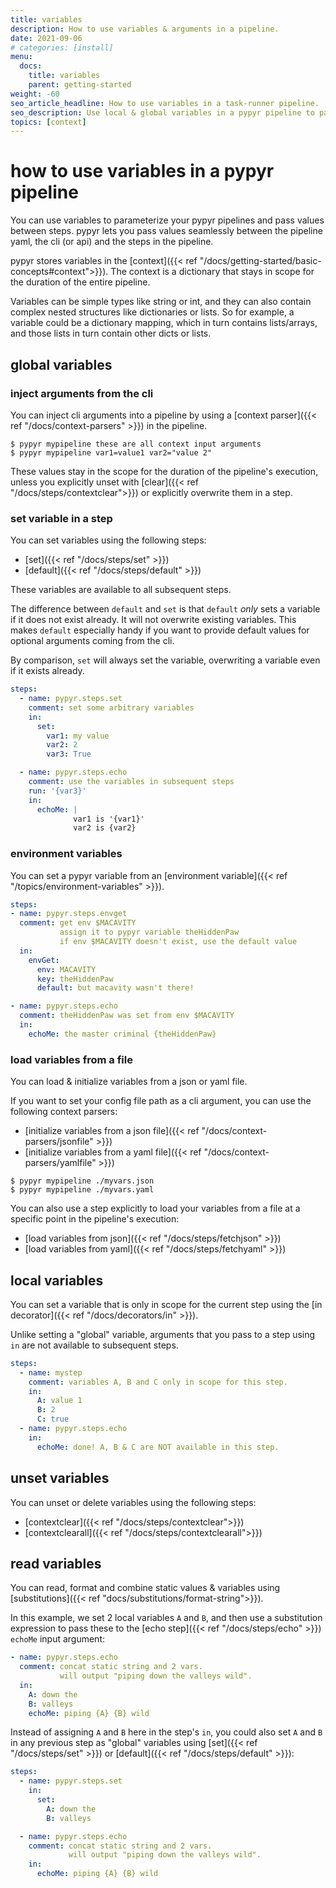 ```yaml
---
title: variables
description: How to use variables & arguments in a pipeline.
date: 2021-09-06
# categories: [install]
menu:
  docs:
    title: variables
    parent: getting-started
weight: -60
seo_article_headline: How to use variables in a task-runner pipeline.
seo_description: Use local & global variables in a pypyr pipeline to parameterize your pipelines.
topics: [context]
---
```

# how to use variables in a pypyr pipeline
You can use variables to parameterize your pypyr pipelines and pass values
between steps. pypyr lets you pass values seamlessly between the pipeline yaml,
the cli (or api) and the steps in the pipeline.

pypyr stores variables in the [context]({{< ref
"/docs/getting-started/basic-concepts#context">}}). The context is a dictionary
that stays in scope for the duration of the entire pipeline.

Variables can be simple types like string or int, and they can also contain
complex nested structures like dictionaries or lists. So for example, a variable
could be a dictionary mapping, which in turn contains lists/arrays, and those
lists in turn contain other dicts or lists.

## global variables
### inject arguments from the cli
You can inject cli arguments into a pipeline by using a [context parser]({{< ref
"/docs/context-parsers" >}}) in the pipeline.

```fish
$ pypyr mypipeline these are all context input arguments
$ pypyr mypipeline var1=value1 var2="value 2"
```

These values stay in the scope for the duration of the pipeline's execution,
unless you explicitly unset with [clear]({{< ref "/docs/steps/contextclear">}})
or explicitly overwrite them in a step.

### set variable in a step
You can set variables using the following steps:
- [set]({{< ref "/docs/steps/set" >}})
- [default]({{< ref "/docs/steps/default" >}})

These variables are available to all subsequent steps.

The difference between `default` and `set` is that `default` _only_ sets
a variable if it does not exist already. It will not overwrite existing
variables. This makes `default` especially handy if you want to provide default
values for optional arguments coming from the cli.

By comparison, `set` will always set the variable, overwriting a variable even
if it exists already.

```yaml
steps:
  - name: pypyr.steps.set
    comment: set some arbitrary variables
    in:
      set:
        var1: my value
        var2: 2
        var3: True

  - name: pypyr.steps.echo
    comment: use the variables in subsequent steps
    run: '{var3}'
    in:
      echoMe: |
              var1 is '{var1}'
              var2 is {var2}
```

### environment variables
You can set a pypyr variable from an [environment variable]({{< ref
"/topics/environment-variables" >}}).

```yaml
steps:
- name: pypyr.steps.envget
  comment: get env $MACAVITY
           assign it to pypyr variable theHiddenPaw
           if env $MACAVITY doesn't exist, use the default value
  in:
    envGet:
      env: MACAVITY
      key: theHiddenPaw
      default: but macavity wasn't there!

- name: pypyr.steps.echo
  comment: theHiddenPaw was set from env $MACAVITY
  in:
    echoMe: the master criminal {theHiddenPaw}
```



### load variables from a file
You can load & initialize variables from a json or yaml file.

If you want to set your config file path as a cli argument, you can use the
following context parsers:
- [initialize variables from a json file]({{< ref "/docs/context-parsers/jsonfile" >}}) 
- [initialize variables from a yaml file]({{< ref "/docs/context-parsers/yamlfile" >}}) 

```fish
$ pypyr mypipeline ./myvars.json
$ pypyr mypipeline ./myvars.yaml
```

You can also use a step explicitly to load your variables from a file at a
specific point in the pipeline's execution:
- [load variables from json]({{< ref "/docs/steps/fetchjson" >}})
- [load variables from yaml]({{< ref "/docs/steps/fetchyaml" >}})

## local variables
You can set a variable that is only in scope for the current step using the [in
decorator]({{< ref "/docs/decorators/in" >}}).

Unlike setting a "global" variable, arguments that you pass to a step using `in`
are not available to subsequent steps.

```yaml
steps:
  - name: mystep
    comment: variables A, B and C only in scope for this step.
    in:
      A: value 1
      B: 2
      C: true
  - name: pypyr.steps.echo
    in:
      echoMe: done! A, B & C are NOT available in this step.
```

## unset variables
You can unset or delete variables using the following steps:
- [contextclear]({{< ref "/docs/steps/contextclear">}})
- [contextclearall]({{< ref "/docs/steps/contextclearall">}})

## read variables
You can read, format and combine static values & variables using
[substitutions]({{< ref "docs/substitutions/format-string">}}).

In this example, we set 2 local variables `A` and `B`, and then use a
substitution expression to pass these to the [echo step]({{< ref
"/docs/steps/echo" >}}) `echoMe` input argument:

```yaml
- name: pypyr.steps.echo
  comment: concat static string and 2 vars.
           will output "piping down the valleys wild".
  in:
    A: down the
    B: valleys
    echoMe: piping {A} {B} wild
```

Instead of assigning `A` and `B` here in the step's `in`, you could also set `A`
and `B` in any previous step as "global" variables using [set]({{< ref
"/docs/steps/set" >}}) or [default]({{< ref "/docs/steps/default" >}}):

```yaml
steps:
  - name: pypyr.steps.set
    in:
      set:
        A: down the
        B: valleys

  - name: pypyr.steps.echo
    comment: concat static string and 2 vars.
             will output "piping down the valleys wild".
    in:
      echoMe: piping {A} {B} wild       
```